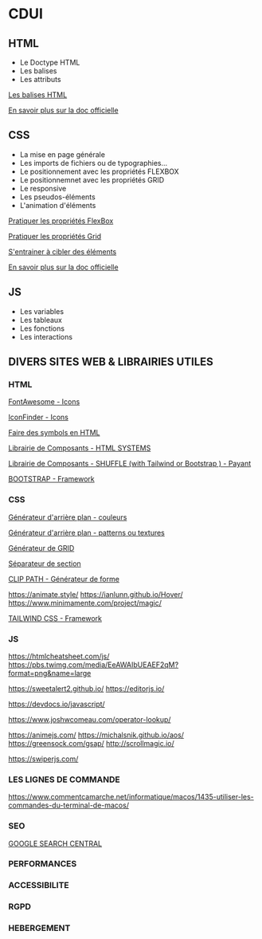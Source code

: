 # CDUI

## HTML

- Le Doctype HTML
- Les balises 
- Les attributs 

[Les balises HTML](https://developer.mozilla.org/fr/docs/Web/HTML/Element/a)

[En savoir plus sur la doc officielle](https://developer.mozilla.org/fr/docs/Learn/HTML/Introduction_to_HTML/Getting_started)


## CSS

- La mise en page générale
- Les imports de fichiers ou de typographies...
- Le positionnement avec les propriétés FLEXBOX
- Le positionnemnet avec les propriétés GRID
- Le responsive
- Les pseudos-éléments
- L'animation d'éléments

[Pratiquer les propriétés FlexBox](https://flexboxfroggy.com/#fr)  

[Pratiquer les propriétés Grid](https://cssgridgarden.com/#fr)

[S'entrainer à cibler des éléments](https://flukeout.github.io/)
  
  
[En savoir plus sur la doc officielle](https://developer.mozilla.org/fr/docs/Web/CSS)




## JS

- Les variables
- Les tableaux
- Les fonctions
- Les interactions
  
  
  
## DIVERS SITES WEB & LIBRAIRIES UTILES

### HTML

[FontAwesome - Icons](https://fontawesome.com/search?o=r&m=free)

[IconFinder - Icons](https://www.iconfinder.com/search?q=icons&price=free&license=gte__1)






[Faire des symbols en HTML](https://www.toptal.com/designers/htmlarrows/symbols/)

[Librairie de Composants - HTML SYSTEMS](http://html.systems/)

[Librairie de Composants - SHUFFLE (with Tailwind or Bootstrap ) - Payant](https://shuffle.dev/)

[BOOTSTRAP - Framework](https://getbootstrap.com/)


### CSS

[Générateur d'arrière plan - couleurs](https://codioful.com/)

[Générateur d'arrière plan - patterns ou textures](https://www.magicpattern.design/tools/css-backgrounds)

[Générateur de GRID](https://cssgrid-generator.netlify.app/)


[Séparateur de section](https://www.shapedivider.app/)



[CLIP PATH - Générateur de forme](https://bennettfeely.com/clippy/)


https://animate.style/
https://ianlunn.github.io/Hover/
https://www.minimamente.com/project/magic/



[TAILWIND CSS - Framework](https://tailwindcss.com/)


### JS

https://htmlcheatsheet.com/js/
https://pbs.twimg.com/media/EeAWAIbUEAEF2qM?format=png&name=large


https://sweetalert2.github.io/
https://editorjs.io/



https://devdocs.io/javascript/


https://www.joshwcomeau.com/operator-lookup/



https://animejs.com/
https://michalsnik.github.io/aos/
https://greensock.com/gsap/
http://scrollmagic.io/

https://swiperjs.com/









### LES LIGNES DE COMMANDE
https://www.commentcamarche.net/informatique/macos/1435-utiliser-les-commandes-du-terminal-de-macos/

### SEO

[GOOGLE SEARCH CENTRAL](https://developers.google.com/search/docs/fundamentals/get-on-google?hl=fr)





### PERFORMANCES

### ACCESSIBILITE

### RGPD

### HEBERGEMENT